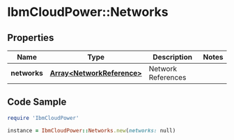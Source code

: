 # IbmCloudPower::Networks

## Properties

Name | Type | Description | Notes
------------ | ------------- | ------------- | -------------
**networks** | [**Array&lt;NetworkReference&gt;**](NetworkReference.md) | Network References | 

## Code Sample

```ruby
require 'IbmCloudPower'

instance = IbmCloudPower::Networks.new(networks: null)
```


